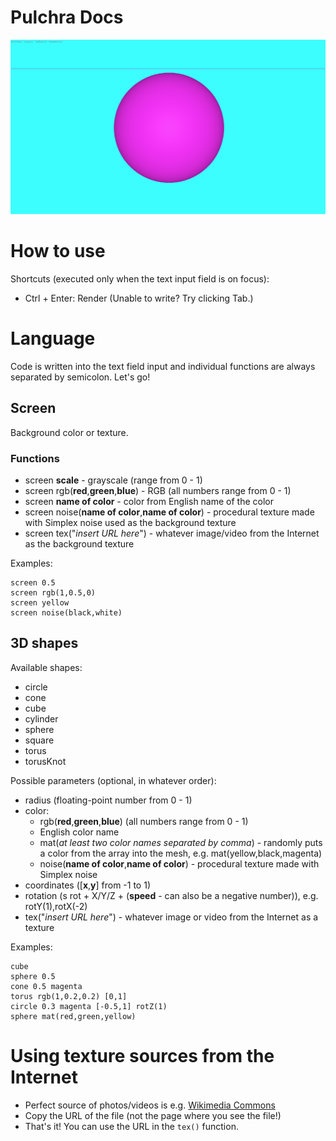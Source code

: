 # Pulchra Docs
![screenshot](screenshot.png)
# How to use
Shortcuts (executed only when the text input field is on focus):
- Ctrl + Enter: Render 
(Unable to write? Try clicking Tab.) 
# Language
Code is written into the text field input and individual functions are always separated by semicolon.
Let's go!
## Screen
Background color or texture.
### Functions

- screen **scale** - grayscale (range from 0 - 1)
- screen rgb(**red**,**green**,**blue**) - RGB (all numbers range from 0 - 1)
- screen **name of color** - color from English name of the color 
- screen noise(**name of color**,**name of color**) - procedural texture made with Simplex noise used as the background texture
- screen tex("*insert URL here*") - whatever image/video from the Internet as the background texture

Examples:
```
screen 0.5
screen rgb(1,0.5,0)
screen yellow
screen noise(black,white)
```
## 3D shapes
Available shapes:
- circle
- cone
- cube
- cylinder
- sphere
- square
- torus
- torusKnot

Possible parameters (optional, in whatever order):
- radius (floating-point number from 0 - 1)
- color: 
  - rgb(**red**,**green**,**blue**)  (all numbers range from 0 - 1)
  - English color name
  - mat(*at least two color names separated by comma*) - randomly puts a color from the array into the mesh, e.g. mat(yellow,black,magenta)
  - noise(**name of color**,**name of color**) - procedural texture made with Simplex noise
- coordinates ([**x**,**y**] from -1 to 1)
- rotation (s
rot + X/Y/Z + (**speed** - can also be a negative number)), e.g. rotY(1),rotX(-2)
- tex("*insert URL here*") - whatever image or video from the Internet as a texture

Examples:
```
cube
sphere 0.5
cone 0.5 magenta
torus rgb(1,0.2,0.2) [0,1]
circle 0.3 magenta [-0.5,1] rotZ(1) 
sphere mat(red,green,yellow)
```
# Using texture sources from the Internet
- Perfect source of photos/videos is e.g. [Wikimedia Commons](https://commons.m.wikimedia.org/wiki/Main_Page)
- Copy the URL of the file (not the page where you see the file!)
- That's it! You can use the URL in the `tex()` function.